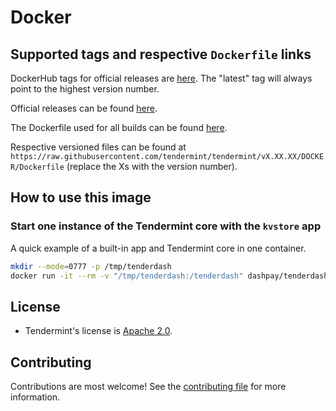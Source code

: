 # Docker

## Supported tags and respective `Dockerfile` links

DockerHub tags for official releases are [here](https://hub.docker.com/r/dashpay/tenderdash/tags). The "latest" tag will always point to the highest version number.

Official releases can be found [here](https://github.com/dashpay/tenderdash/releases).

The Dockerfile used for all builds can be found [here](https://github.com/dashpay/tenderdash/blob/master/DOCKER/Dockerfile).

Respective versioned files can be found at `https://raw.githubusercontent.com/tendermint/tendermint/vX.XX.XX/DOCKER/Dockerfile` (replace the Xs with the version number).

## How to use this image

### Start one instance of the Tendermint core with the `kvstore` app

A quick example of a built-in app and Tendermint core in one container.

```sh
mkdir --mode=0777 -p /tmp/tenderdash
docker run -it --rm -v "/tmp/tenderdash:/tenderdash" dashpay/tenderdash 
```


## License

- Tendermint's license is [Apache 2.0](https://github.com/tendermint/tendermint/blob/master/LICENSE).

## Contributing

Contributions are most welcome! See the [contributing file](https://github.com/tendermint/tendermint/blob/master/CONTRIBUTING.md) for more information.

